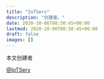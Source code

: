 ```yaml
---
title: "IoTServ"
description: "创建者。"
date: 2020-10-06T08:50:45+00:00
lastmod: 2020-10-06T08:50:45+00:00
draft: false
images: []
---
```


本文创建者

[@IoTServ](https://github.com/OpenIoTHub)
